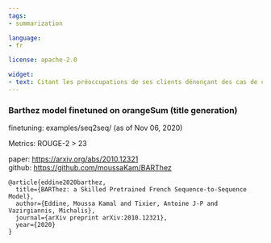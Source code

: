 ```yaml
---
tags:
- summarization

language:
- fr

license: apache-2.0

widget:
- text: Citant les préoccupations de ses clients dénonçant des cas de censure après la suppression du compte de Trump, un fournisseur d'accès Internet de l'État de l'Idaho a décidé de bloquer Facebook et Twitter. La mesure ne concernera cependant que les clients mécontents de la politique de ces réseaux sociaux.
---
```

### Barthez model finetuned on orangeSum (title generation)

finetuning: examples/seq2seq/ (as of Nov 06, 2020)

Metrics: ROUGE-2 > 23

paper: https://arxiv.org/abs/2010.12321 \
github: https://github.com/moussaKam/BARThez

```
@article{eddine2020barthez,
  title={BARThez: a Skilled Pretrained French Sequence-to-Sequence Model},
  author={Eddine, Moussa Kamal and Tixier, Antoine J-P and Vazirgiannis, Michalis},
  journal={arXiv preprint arXiv:2010.12321},
  year={2020}
}
```
